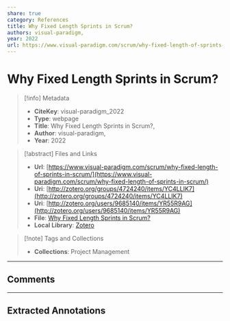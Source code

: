 ```yaml
---  
share: true  
category: References  
title: Why Fixed Length Sprints in Scrum?  
authors: visual-paradigm,  
year: 2022  
url: https://www.visual-paradigm.com/scrum/why-fixed-length-of-sprints-in-scrum/  
---  
```

  
# Why Fixed Length Sprints in Scrum?  
  
> [!info] Metadata  
> - **CiteKey**: visual-paradigm_2022  
> - **Type**: webpage  
> - **Title**: Why Fixed Length Sprints in Scrum?,   
> - **Author**: visual-paradigm,  
> - **Year**: 2022   
  
> [!abstract] Files and Links  
> - **Url**: [https://www.visual-paradigm.com/scrum/why-fixed-length-of-sprints-in-scrum/](https://www.visual-paradigm.com/scrum/why-fixed-length-of-sprints-in-scrum/)  
> - **Uri**: [http://zotero.org/groups/4724240/items/YC4LLIK7](http://zotero.org/groups/4724240/items/YC4LLIK7)  
> - **Uri**: [http://zotero.org/users/9685140/items/YR55R9AG](http://zotero.org/users/9685140/items/YR55R9AG)  
> - **File**: [Why Fixed Length Sprints in Scrum?](file:///Users/jan/Zotero/storage/MKDQWMK2/why-fixed-length-of-sprints-in-scrum.html)  
> - **Local Library**: [Zotero]((zotero://select/library/items/YR55R9AG))  
  
> [!note] Tags and Collections  
> - **Collections**: Project Management  
  
----  
  
## Comments  
  
  
  
----  
  
## Extracted Annotations  
  
